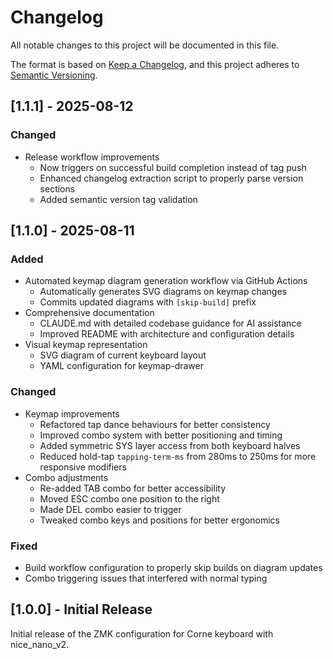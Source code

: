 # Changelog

All notable changes to this project will be documented in this file.

The format is based on [Keep a Changelog](https://keepachangelog.com/en/1.0.0/),
and this project adheres to [Semantic Versioning](https://semver.org/spec/v2.0.0.html).

## [1.1.1] - 2025-08-12

### Changed
- Release workflow improvements
  - Now triggers on successful build completion instead of tag push
  - Enhanced changelog extraction script to properly parse version sections
  - Added semantic version tag validation

## [1.1.0] - 2025-08-11

### Added
- Automated keymap diagram generation workflow via GitHub Actions
  - Automatically generates SVG diagrams on keymap changes
  - Commits updated diagrams with `[skip-build]` prefix
- Comprehensive documentation
  - CLAUDE.md with detailed codebase guidance for AI assistance
  - Improved README with architecture and configuration details
- Visual keymap representation
  - SVG diagram of current keyboard layout
  - YAML configuration for keymap-drawer

### Changed
- Keymap improvements
  - Refactored tap dance behaviours for better consistency
  - Improved combo system with better positioning and timing
  - Added symmetric SYS layer access from both keyboard halves
  - Reduced hold-tap `tapping-term-ms` from 280ms to 250ms for more responsive modifiers
- Combo adjustments
  - Re-added TAB combo for better accessibility
  - Moved ESC combo one position to the right
  - Made DEL combo easier to trigger
  - Tweaked combo keys and positions for better ergonomics

### Fixed
- Build workflow configuration to properly skip builds on diagram updates
- Combo triggering issues that interfered with normal typing

## [1.0.0] - Initial Release

Initial release of the ZMK configuration for Corne keyboard with nice_nano_v2.